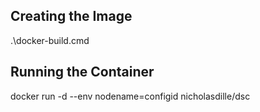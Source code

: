 ## Creating the Image

.\docker-build.cmd

## Running the Container

docker run -d --env nodename=configid nicholasdille/dsc
